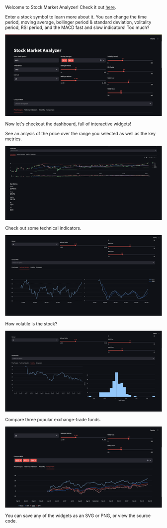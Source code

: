 Welcome to Stock Market Analyzer! Check it out [here](LINK).

Enter a stock symbol to learn more about it. You can change the time period, moving average, bollinger period & standard deviation, volitality period, RSI period, and the MACD fast and slow indicators! Too much?

![landing](img/landing.png)

Now let's checkout the dashboard, full of interactive widgets!

See an anlysis of the price over the range you selected as well as the key metrics.

![price](img/price-analysis.png)

Check out some technical indicators.

![indicators](img/indicators.png)

How volatile is the stock?

![volatility](img/volatility.png)

Compare three popular exchange-trade funds.

![comparisons](img/comparisons.png)

You can save any of the widgets as an SVG or PNG, or view the source code.
